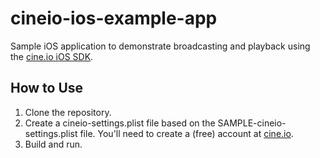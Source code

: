 # cineio-ios-example-app

Sample iOS application to demonstrate broadcasting and playback using the
[cine.io iOS SDK][cineio-ios].

## How to Use

1. Clone the repository.
2. Create a cineio-settings.plist file based on the SAMPLE-cineio-
   settings.plist file. You'll need to create a (free) account at
   [cine.io][cine].
3. Build and run.


<!-- external links -->
[cineio-ios]:https://github.com/cine-io/cineio-ios
[cine]:https://www.cine.io/
